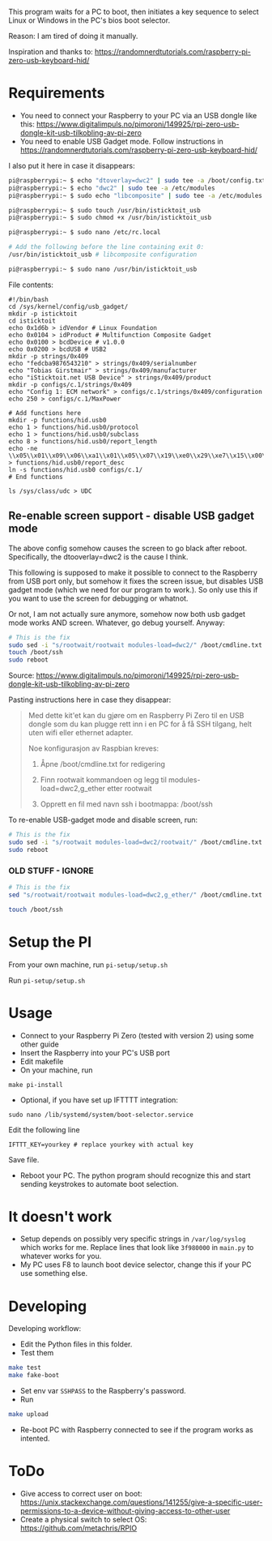 This program waits for a PC to boot, then initiates a key sequence to select Linux or Windows in the PC's
bios boot selector.

Reason: I am tired of doing it manually.

Inspiration and thanks to: https://randomnerdtutorials.com/raspberry-pi-zero-usb-keyboard-hid/

# Requirements

* You need to connect your Raspberry to your PC via an USB dongle like this:
https://www.digitalimpuls.no/pimoroni/149925/rpi-zero-usb-dongle-kit-usb-tilkobling-av-pi-zero
* You need to enable USB Gadget mode. Follow instructions in
https://randomnerdtutorials.com/raspberry-pi-zero-usb-keyboard-hid/

I also put it here in case it disappears:

```sh
pi@raspberrypi:~ $ echo "dtoverlay=dwc2" | sudo tee -a /boot/config.txt
pi@raspberrypi:~ $ echo "dwc2" | sudo tee -a /etc/modules
pi@raspberrypi:~ $ sudo echo "libcomposite" | sudo tee -a /etc/modules

pi@raspberrypi:~ $ sudo touch /usr/bin/isticktoit_usb
pi@raspberrypi:~ $ sudo chmod +x /usr/bin/isticktoit_usb

pi@raspberrypi:~ $ sudo nano /etc/rc.local

# Add the following before the line containing exit 0:
/usr/bin/isticktoit_usb # libcomposite configuration

pi@raspberrypi:~ $ sudo nano /usr/bin/isticktoit_usb
```

File contents:

```
#!/bin/bash
cd /sys/kernel/config/usb_gadget/
mkdir -p isticktoit
cd isticktoit
echo 0x1d6b > idVendor # Linux Foundation
echo 0x0104 > idProduct # Multifunction Composite Gadget
echo 0x0100 > bcdDevice # v1.0.0
echo 0x0200 > bcdUSB # USB2
mkdir -p strings/0x409
echo "fedcba9876543210" > strings/0x409/serialnumber
echo "Tobias Girstmair" > strings/0x409/manufacturer
echo "iSticktoit.net USB Device" > strings/0x409/product
mkdir -p configs/c.1/strings/0x409
echo "Config 1: ECM network" > configs/c.1/strings/0x409/configuration
echo 250 > configs/c.1/MaxPower

# Add functions here
mkdir -p functions/hid.usb0
echo 1 > functions/hid.usb0/protocol
echo 1 > functions/hid.usb0/subclass
echo 8 > functions/hid.usb0/report_length
echo -ne \\x05\\x01\\x09\\x06\\xa1\\x01\\x05\\x07\\x19\\xe0\\x29\\xe7\\x15\\x00\\x25\\x01\\x75\\x01\\x95\\x08\\x81\\x02\\x95\\x01\\x75\\x08\\x81\\x03\\x95\\x05\\x75\\x01\\x05\\x08\\x19\\x01\\x29\\x05\\x91\\x02\\x95\\x01\\x75\\x03\\x91\\x03\\x95\\x06\\x75\\x08\\x15\\x00\\x25\\x65\\x05\\x07\\x19\\x00\\x29\\x65\\x81\\x00\\xc0 > functions/hid.usb0/report_desc
ln -s functions/hid.usb0 configs/c.1/
# End functions

ls /sys/class/udc > UDC
```

## Re-enable screen support - disable USB gadget mode

The above config somehow causes the screen to go black after reboot. Specifically, the dtooverlay=dwc2 is the
cause I think.

This following is supposed to make it possible to connect to the Raspberry from USB port only, but somehow it
fixes the screen issue, but disables USB gadget mode (which we need for our program to work.). So only use
this if you want to use the screen for debugging or whatnot. 

Or not, I am not actually sure anymore, somehow now both usb gadget mode works AND screen. Whatever, go debug
yourself. Anyway:

```bash
# This is the fix
sudo sed -i "s/rootwait/rootwait modules-load=dwc2/" /boot/cmdline.txt
touch /boot/ssh
sudo reboot
```

Source: https://www.digitalimpuls.no/pimoroni/149925/rpi-zero-usb-dongle-kit-usb-tilkobling-av-pi-zero

Pasting instructions here in case they disappear:

> Med dette kit'et kan du gjøre om en Raspberry Pi Zero til en USB dongle som du kan plugge rett inn i en PC for å få SSH tilgang, helt uten wifi eller ethernet adapter.
> 
> Noe konfigurasjon av Raspbian kreves:
> 
> 1. Åpne /boot/cmdline.txt for redigering
> 
> 2. Finn rootwait kommandoen og legg til modules-load=dwc2,g_ether etter rootwait
> 
> 3. Opprett en fil med navn ssh i bootmappa: /boot/ssh

To re-enable USB-gadget mode and disable screen, run:
```bash
# This is the fix
sudo sed -i "s/rootwait modules-load=dwc2/rootwait/" /boot/cmdline.txt
sudo reboot
```

### OLD STUFF - IGNORE


```bash
# This is the fix
sed "s/rootwait/rootwait modules-load=dwc2,g_ether/" /boot/cmdline.txt

touch /boot/ssh
```

# Setup the PI

From your own machine, run `pi-setup/setup.sh`

Run `pi-setup/setup.sh`

# Usage

* Connect to your Raspberry Pi Zero (tested with version 2) using some other guide
* Insert the Raspberry into your PC's USB port
* Edit makefile 
* On your machine, run

```shell
make pi-install
````

* Optional, if you have set up IFTTTT integration:


```shell
sudo nano /lib/systemd/system/boot-selector.service
````

Edit the following line

```
IFTTT_KEY=yourkey # replace yourkey with actual key
```

Save file.

* Reboot your PC. The python program should recognize this and start sending keystrokes to automate boot
selection.

# It doesn't work

* Setup depends on possibly very specific strings in `/var/log/syslog` which works for me. Replace
lines that look like `3f980000` in `main.py` to whatever works for you.
* My PC uses F8 to launch boot device selector, change this if your PC use something else.

# Developing

Developing workflow:

* Edit the Python files in this folder.
* Test them

```sh
make test
make fake-boot
````

* Set env var `SSHPASS` to the Raspberry's password.
* Run

```sh
make upload
````

* Re-boot PC with Raspberry connected to see if the program works as intented.

# ToDo

* Give access to correct user on boot: https://unix.stackexchange.com/questions/141255/give-a-specific-user-permissions-to-a-device-without-giving-access-to-other-user
* Create a physical switch to select OS: https://github.com/metachris/RPIO
